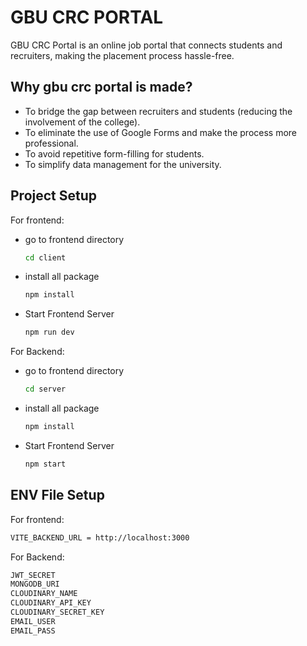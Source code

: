 # GBU CRC PORTAL

GBU CRC Portal is an online job portal that connects students and recruiters, making the placement process hassle-free.

## Why gbu crc portal is made?

- To bridge the gap between recruiters and students (reducing the involvement of the college).
- To eliminate the use of Google Forms and make the process more professional.
- To avoid repetitive form-filling for students.
- To simplify data management for the university.

## Project Setup

For frontend:

- go to frontend directory
  ```bash
  cd client
  ```
- install all package
  ```bash
  npm install
  ```
- Start Frontend Server
  ```bash
  npm run dev
  ```

For Backend:

- go to frontend directory
  ```bash
  cd server
  ```
- install all package
  ```bash
  npm install
  ```
- Start Frontend Server
  ```bash
  npm start
  ```

## ENV File Setup

For frontend:

```bash
VITE_BACKEND_URL = http://localhost:3000
```

For Backend:

```bash
JWT_SECRET
MONGODB_URI
CLOUDINARY_NAME
CLOUDINARY_API_KEY
CLOUDINARY_SECRET_KEY
EMAIL_USER
EMAIL_PASS
```
